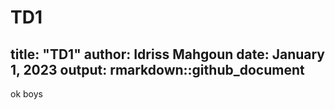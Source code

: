 # TD1

title: "TD1"
author: Idriss Mahgoun
date: January 1, 2023
output: rmarkdown::github_document
---


ok boys
